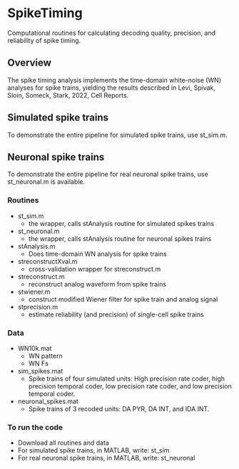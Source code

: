 # SpikeTiming
Computational routines for calculating decoding quality, precision, and reliability of spike timing.
## Overview
The spike timing analysis implements the time-domain white-noise (WN) analyses for spike trains, yielding the results described in Levi, Spivak, Sloin, Someck, Stark, 2022, Cell Reports.

## Simulated spike trains
To demonstrate the entire pipeline for simulated spike trains, use st_sim.m.

## Neuronal spike trains
To demonstrate the entire pipeline for real neuronal spike trains, use st_neuronal.m is available.

### Routines
- st_sim.m
  - the wrapper, calls stAnalysis routine for simulated spikes trains
- st_neuronal.m
  - the wrapper, calls stAnalysis routine for neuronal spikes trains
- stAnalysis.m
  - Does time-domain WN analysis for spike trains 
- streconstructXval.m
  - cross-validation wrapper for streconstruct.m
- streconstruct.m
  - reconstruct analog waveform from spike trains
- stwiener.m
  - construct modified Wiener filter for spike train and analog signal
- stprecision.m 			
  - estimate reliability (and precision) of single-cell spike trains

### Data
- WN10k.mat
  - WN pattern
  - WN Fs
- sim_spikes.mat 	
  - Spike trains of four simulated units: High precision rate coder, high precision temporal coder, low precision rate coder, and low precision temporal coder.
- neuronal_spikes.mat 	
  - Spike trains of 3 recoded units: DA PYR, DA INT, and IDA INT.

### To run the code
- Download all routines and data
- For simulated spike trains, in MATLAB, write: st_sim 
- For real neuronal spike trains, in MATLAB, write: st_neuronal
